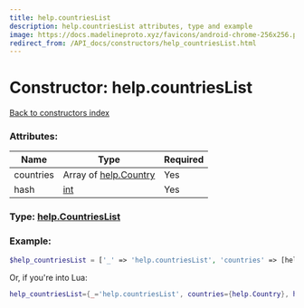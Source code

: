 ```yaml
---
title: help.countriesList
description: help.countriesList attributes, type and example
image: https://docs.madelineproto.xyz/favicons/android-chrome-256x256.png
redirect_from: /API_docs/constructors/help_countriesList.html
---
```

# Constructor: help.countriesList  
[Back to constructors index](index.md)



### Attributes:

| Name     |    Type       | Required |
|----------|---------------|----------|
|countries|Array of [help.Country](../constructors/help.Country.md) | Yes|
|hash|[int](../types/int.md) | Yes|



### Type: [help.CountriesList](../types/help.CountriesList.md)


### Example:

```php
$help_countriesList = ['_' => 'help.countriesList', 'countries' => [help.Country, help.Country], 'hash' => int];
```  


Or, if you're into Lua:

```lua
help_countriesList={_='help.countriesList', countries={help.Country}, hash=int}

```


